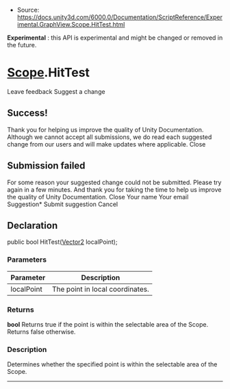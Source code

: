 * Source: https://docs.unity3d.com/6000.0/Documentation/ScriptReference/Experimental.GraphView.Scope.HitTest.html

**Experimental** : this API is experimental and might be changed or removed in the future.
#  [Scope](https://docs.unity3d.com/6000.0/Documentation/ScriptReference/Experimental.GraphView.Scope.html).HitTest
Leave feedback
Suggest a change
## Success!
Thank you for helping us improve the quality of Unity Documentation. Although we cannot accept all submissions, we do read each suggested change from our users and will make updates where applicable.
Close
## Submission failed
For some reason your suggested change could not be submitted. Please <a>try again</a> in a few minutes. And thank you for taking the time to help us improve the quality of Unity Documentation.
Close
Your name Your email Suggestion* Submit suggestion
Cancel
## Declaration
public bool HitTest([Vector2](https://docs.unity3d.com/6000.0/Documentation/ScriptReference/Vector2.html) localPoint); 
### Parameters
Parameter | Description  
---|---  
localPoint | The point in local coordinates.  
### Returns
**bool** Returns true if the point is within the selectable area of the Scope. Returns false otherwise. 
### Description
Determines whether the specified point is within the selectable area of the Scope.
* * *
